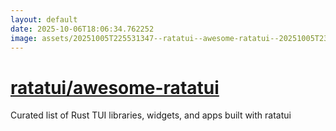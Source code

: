 ```yaml
---
layout: default
date: 2025-10-06T18:06:34.762252
image: assets/20251005T225531347--ratatui--awesome-ratatui--20251005T230212127--cropped.png
---
```


# [ratatui/awesome-ratatui](https://github.com/ratatui/awesome-ratatui)

Curated list of Rust TUI libraries, widgets, and apps built with ratatui
